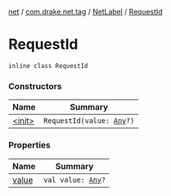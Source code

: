 [net](../../../index.md) / [com.drake.net.tag](../../index.md) / [NetLabel](../index.md) / [RequestId](./index.md)

# RequestId

`inline class RequestId`

### Constructors

| Name | Summary |
|---|---|
| [&lt;init&gt;](-init-.md) | `RequestId(value: `[`Any`](https://kotlinlang.org/api/latest/jvm/stdlib/kotlin/-any/index.html)`?)` |

### Properties

| Name | Summary |
|---|---|
| [value](value.md) | `val value: `[`Any`](https://kotlinlang.org/api/latest/jvm/stdlib/kotlin/-any/index.html)`?` |
